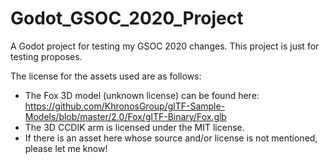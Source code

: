 # Godot_GSOC_2020_Project

A Godot project for testing my GSOC 2020 changes. This project is just for testing proposes.


The license for the assets used are as follows:

* The Fox 3D model (unknown license) can be found here: https://github.com/KhronosGroup/glTF-Sample-Models/blob/master/2.0/Fox/glTF-Binary/Fox.glb
* The 3D CCDIK arm is licensed under the MIT license.
* If there is an asset here whose source and/or license is not mentioned, please let me know!
